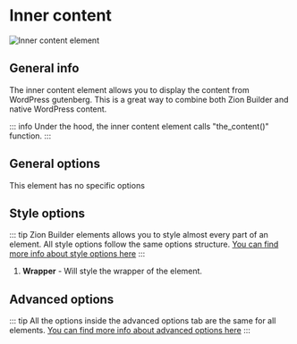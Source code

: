 # Inner content

![Inner content element](/assets/images/elements/inner-content.png)

## General info

The inner content element allows you to display the content from WordPress gutenberg. This is a great way to combine both Zion Builder and native WordPress content.

::: info
Under the hood, the inner content element calls "the_content()" function.
:::

## General options

This element has no specific options

## Style options

::: tip
Zion Builder elements allows you to style almost every part of an element. All style options follow the same options structure. [You can find more info about style options here](/features/element-styles)
:::

1. **Wrapper** - Will style the wrapper of the element.

## Advanced options

::: tip
All the options inside the advanced options tab are the same for all elements. [You can find more info about advanced options here](/features/advanced-options)
:::
